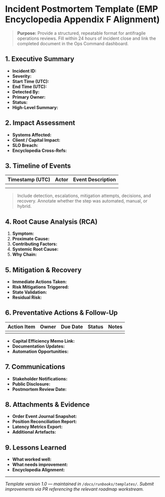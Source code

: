 # Incident Postmortem Template (EMP Encyclopedia Appendix F Alignment)

> **Purpose:** Provide a structured, repeatable format for antifragile
> operations reviews. Fill within 24 hours of incident close and link the
> completed document in the Ops Command dashboard.

## 1. Executive Summary
- **Incident ID:** <!-- e.g. 2025-01-17_FIX_ORDER_STALL -->
- **Severity:** <!-- Critical | High | Medium | Low -->
- **Start Time (UTC):**
- **End Time (UTC):**
- **Detected By:** <!-- Sensor, alert, operator -->
- **Primary Owner:**
- **Status:** <!-- Resolved | Monitoring | Follow-up Required -->
- **High-Level Summary:** <!-- 1-2 sentences describing symptom & resolution -->

## 2. Impact Assessment
- **Systems Affected:** <!-- Trading runtime, ingest, risk engine, etc. -->
- **Client / Capital Impact:** <!-- Quantify PnL, orders blocked, exposure -->
- **SLO Breach:** <!-- Yes/No, reference SLO metrics -->
- **Encyclopedia Cross-Refs:** <!-- e.g. Appendix F §2.1 (Incident Taxonomy) -->

## 3. Timeline of Events
| Timestamp (UTC) | Actor | Event Description |
|-----------------|-------|-------------------|
| <!-- 2025-01-17T10:02:11Z --> | <!-- FIX monitor --> | <!-- Alert fired for missing fills --> |
|  |  |  |

> Include detection, escalations, mitigation attempts, decisions, and recovery.
> Annotate whether the step was automated, manual, or hybrid.

## 4. Root Cause Analysis (RCA)
1. **Symptom:** <!-- Observable effect -->
2. **Proximate Cause:** <!-- Immediate trigger -->
3. **Contributing Factors:** <!-- Latency, config drift, vendor outage -->
4. **Systemic Root Cause:** <!-- Map to Encyclopedia Appendix F failure modes -->
5. **Why Chain:** <!-- 3-5 Whys leading to systemic cause -->

## 5. Mitigation & Recovery
- **Immediate Actions Taken:** <!-- Fixes applied during incident -->
- **Risk Mitigations Triggered:** <!-- Circuit breakers, hedges, kill-switch -->
- **State Validation:** <!-- Reconciliation scripts, order lifecycle dry-run -->
- **Residual Risk:** <!-- Remaining exposure and monitoring plan -->

## 6. Preventative Actions & Follow-Up
| Action Item | Owner | Due Date | Status | Notes |
|-------------|-------|----------|--------|-------|
| <!-- Harden FIX heartbeat thresholds --> | <!-- ops@ --> | <!-- 2025-01-24 --> | <!-- In Progress --> |  |

- **Capital Efficiency Memo Link:** <!-- If incident impacted budgets -->
- **Documentation Updates:** <!-- Runbooks, encyclopedia chapters, config -->
- **Automation Opportunities:** <!-- Tests, alerts, dashboards -->

## 7. Communications
- **Stakeholder Notifications:** <!-- Clients, leadership, vendors -->
- **Public Disclosure:** <!-- Blog, status page, regulatory filings -->
- **Postmortem Review Date:** <!-- When the team will review the document -->

## 8. Attachments & Evidence
- **Order Event Journal Snapshot:** <!-- Path to data_foundation/events/... -->
- **Position Reconciliation Report:** <!-- Path to scripts/reconcile_positions output -->
- **Latency Metrics Export:** <!-- Grafana / Prometheus query link -->
- **Additional Artefacts:** <!-- Logs, dashboards, GA results -->

## 9. Lessons Learned
- **What worked well:** <!-- Processes/tools that reduced impact -->
- **What needs improvement:** <!-- Gaps found in detection or response -->
- **Encyclopedia Alignment:** <!-- Reinstate antifragile principles strengthened -->

---

*Template version 1.0 — maintained in `/docs/runbooks/templates/`. Submit
improvements via PR referencing the relevant roadmap workstream.*
